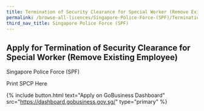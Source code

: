 ```yaml
---
title: Termination of Security Clearance for Special Worker (Remove Existing Employee)
permalink: /browse-all-licences/Singapore-Police-Force-(SPF)/Termination-of-Security-Clearance-for-Special-Worker-(Remove-Existing-Employee)
third_nav_title: Singapore Police Force (SPF)
---
```


## Apply for Termination of Security Clearance for Special Worker (Remove Existing Employee)

Singapore Police Force (SPF)

Print SPCP Here

{% include button.html text="Apply on GoBusiness Dashboard" src="https://dashboard.gobusiness.gov.sg/" type="primary" %}
